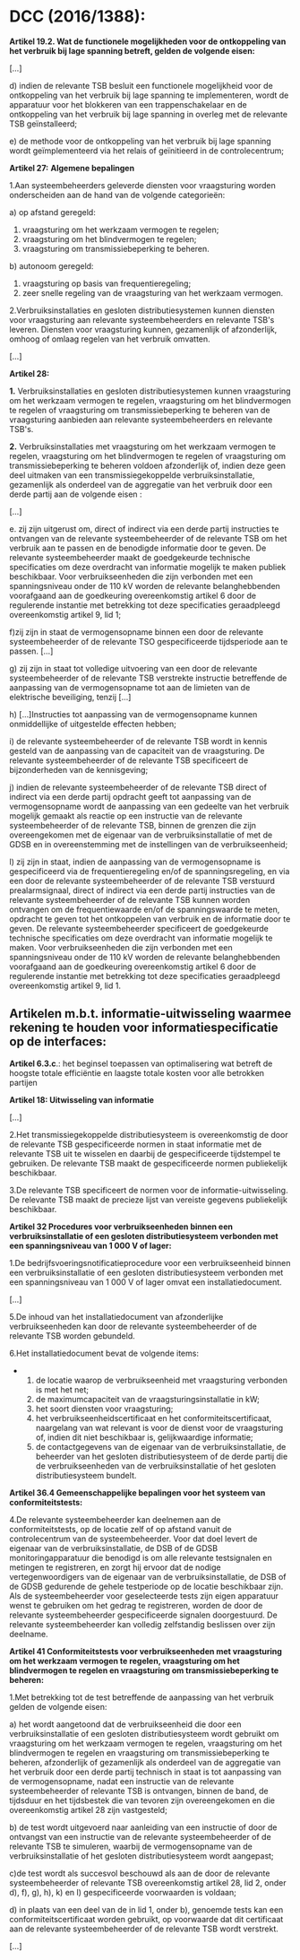 # DCC \(2016/1388\):

**Artikel 19.2. Wat de functionele mogelijkheden voor de ontkoppeling van het verbruik bij lage spanning betreft, gelden de volgende eisen:**

\[…\]

d\) indien de relevante TSB besluit een functionele mogelijkheid voor de ontkoppeling van het verbruik bij lage spanning te implementeren, wordt de apparatuur voor het blokkeren van een trappenschakelaar en de ontkoppeling van het verbruik bij lage spanning in overleg met de relevante TSB geïnstalleerd;

e\) de methode voor de ontkoppeling van het verbruik bij lage spanning wordt geïmplementeerd via het relais of geïnitieerd in de controlecentrum;

**Artikel 27:** **Algemene bepalingen**

1.Aan systeembeheerders geleverde diensten voor vraagsturing worden onderscheiden aan de hand van de volgende categorieën:

a\) op afstand geregeld:

1. vraagsturing om het werkzaam vermogen te regelen;
2. vraagsturing om het blindvermogen te regelen;
3. vraagsturing om transmissiebeperking te beheren.

b\) autonoom geregeld:

1. vraagsturing op basis van frequentieregeling;
2. zeer snelle regeling van de vraagsturing van het werkzaam vermogen.

2.Verbruiksinstallaties en gesloten distributiesystemen kunnen diensten voor vraagsturing aan relevante systeembeheerders en relevante TSB's leveren. Diensten voor vraagsturing kunnen, gezamenlijk of afzonderlijk, omhoog of omlaag regelen van het verbruik omvatten.

\[…\]

**Artikel 28:**

**1.** Verbruiksinstallaties en gesloten distributiesystemen kunnen vraagsturing om het werkzaam vermogen te regelen, vraagsturing om het blindvermogen te regelen of vraagsturing om transmissiebeperking te beheren van de vraagsturing aanbieden aan relevante systeembeheerders en relevante TSB's.

**2.** Verbruiksinstallaties met vraagsturing om het werkzaam vermogen te regelen, vraagsturing om het blindvermogen te regelen of vraagsturing om transmissiebeperking te beheren voldoen afzonderlijk of, indien deze geen deel uitmaken van een transmissiegekoppelde verbruiksinstallatie, gezamenlijk als onderdeel van de aggregatie van het verbruik door een derde partij aan de volgende eisen :

\[…\]

e. zij zijn uitgerust om, direct of indirect via een derde partij instructies te ontvangen van de relevante systeembeheerder of de relevante TSB om het verbruik aan te passen en de benodigde informatie door te geven. De relevante systeembeheerder maakt de goedgekeurde technische specificaties om deze overdracht van informatie mogelijk te maken publiek beschikbaar. Voor verbruikseenheden die zijn verbonden met een spanningsniveau onder de 110 kV worden de relevante belanghebbenden voorafgaand aan de goedkeuring overeenkomstig artikel 6 door de regulerende instantie met betrekking tot deze specificaties geraadpleegd overeenkomstig artikel 9, lid 1;

f\)zij zijn in staat de vermogensopname binnen een door de relevante systeembeheerder of de relevante TSO gespecificeerde tijdsperiode aan te passen. \[…\]

g\) zij zijn in staat tot volledige uitvoering van een door de relevante systeembeheerder of de relevante TSB verstrekte instructie betreffende de aanpassing van de vermogensopname tot aan de limieten van de elektrische beveiliging, tenzij \[…\]

h\) \[…\]Instructies tot aanpassing van de vermogensopname kunnen onmiddellijke of uitgestelde effecten hebben;

i\) de relevante systeembeheerder of de relevante TSB wordt in kennis gesteld van de aanpassing van de capaciteit van de vraagsturing. De relevante systeembeheerder of de relevante TSB specificeert de bijzonderheden van de kennisgeving;

j\) indien de relevante systeembeheerder of de relevante TSB direct of indirect via een derde partij opdracht geeft tot aanpassing van de vermogensopname wordt de aanpassing van een gedeelte van het verbruik mogelijk gemaakt als reactie op een instructie van de relevante systeembeheerder of de relevante TSB, binnen de grenzen die zijn overeengekomen met de eigenaar van de verbruiksinstallatie of met de GDSB en in overeenstemming met de instellingen van de verbruikseenheid;

l\) zij zijn in staat, indien de aanpassing van de vermogensopname is gespecificeerd via de frequentieregeling en/of de spanningsregeling, en via een door de relevante systeembeheerder of de relevante TSB verstuurd prealarmsignaal, direct of indirect via een derde partij instructies van de relevante systeembeheerder of de relevante TSB kunnen worden ontvangen om de frequentiewaarde en/of de spanningswaarde te meten, opdracht te geven tot het ontkoppelen van verbruik en de informatie door te geven. De relevante systeembeheerder specificeert de goedgekeurde technische specificaties om deze overdracht van informatie mogelijk te maken. Voor verbruikseenheden die zijn verbonden met een spanningsniveau onder de 110 kV worden de relevante belanghebbenden voorafgaand aan de goedkeuring overeenkomstig artikel 6 door de regulerende instantie met betrekking tot deze specificaties geraadpleegd overeenkomstig artikel 9, lid 1.

## Artikelen m.b.t. informatie-uitwisseling waarmee rekening te houden voor informatiespecificatie op de interfaces:

**Artikel 6.3.c**.: het beginsel toepassen van optimalisering wat betreft de hoogste totale efficiëntie en laagste totale kosten voor alle betrokken partijen

**Artikel 18: Uitwisseling van informatie**

\[…\]

2.Het transmissiegekoppelde distributiesysteem is overeenkomstig de door de relevante TSB gespecificeerde normen in staat informatie met de relevante TSB uit te wisselen en daarbij de gespecificeerde tijdstempel te gebruiken. De relevante TSB maakt de gespecificeerde normen publiekelijk beschikbaar.

3.De relevante TSB specificeert de normen voor de informatie-uitwisseling. De relevante TSB maakt de precieze lijst van vereiste gegevens publiekelijk beschikbaar.

**Artikel 32 Procedures voor verbruikseenheden binnen een verbruiksinstallatie of een gesloten distributiesysteem verbonden met een spanningsniveau van 1 000 V of lager:**

1.De bedrijfsvoeringsnotificatieprocedure voor een verbruikseenheid binnen een verbruiksinstallatie of een gesloten distributiesysteem verbonden met een spanningsniveau van 1 000 V of lager omvat een installatiedocument.

\[…\]

5.De inhoud van het installatiedocument van afzonderlijke verbruikseenheden kan door de relevante systeembeheerder of de relevante TSB worden gebundeld.

6.Het installatiedocument bevat de volgende items:

* 1. de locatie waarop de verbruikseenheid met vraagsturing verbonden is met het net;
  2. de maximumcapaciteit van de vraagsturingsinstallatie in kW;
  3. het soort diensten voor vraagsturing;
  4. het verbruikseenheidscertificaat en het conformiteitscertificaat, naargelang van wat relevant is voor de dienst voor de vraagsturing of, indien dit niet beschikbaar is, gelijkwaardige informatie;
  5. de contactgegevens van de eigenaar van de verbruiksinstallatie, de beheerder van het gesloten distributiesysteem of de derde partij die de verbruikseenheden van de verbruiksinstallatie of het gesloten distributiesysteem bundelt.

**Artikel 36.4 Gemeenschappelijke bepalingen voor het systeem van conformiteitstests:**

4.De relevante systeembeheerder kan deelnemen aan de conformiteitstests, op de locatie zelf of op afstand vanuit de controlecentrum van de systeembeheerder. Voor dat doel levert de eigenaar van de verbruiksinstallatie, de DSB of de GDSB monitoringapparatuur die benodigd is om alle relevante testsignalen en metingen te registreren, en zorgt hij ervoor dat de nodige vertegenwoordigers van de eigenaar van de verbruiksinstallatie, de DSB of de GDSB gedurende de gehele testperiode op de locatie beschikbaar zijn. Als de systeembeheerder voor geselecteerde tests zijn eigen apparatuur wenst te gebruiken om het gedrag te registreren, worden de door de relevante systeembeheerder gespecificeerde signalen doorgestuurd. De relevante systeembeheerder kan volledig zelfstandig beslissen over zijn deelname.

**Artikel 41 Conformiteitstests voor verbruikseenheden met vraagsturing om het werkzaam vermogen te regelen, vraagsturing om het blindvermogen te regelen en vraagsturing om transmissiebeperking te beheren:**

1.Met betrekking tot de test betreffende de aanpassing van het verbruik gelden de volgende eisen:

a\) het wordt aangetoond dat de verbruikseenheid die door een verbruiksinstallatie of een gesloten distributiesysteem wordt gebruikt om vraagsturing om het werkzaam vermogen te regelen, vraagsturing om het blindvermogen te regelen en vraagsturing om transmissiebeperking te beheren, afzonderlijk of gezamenlijk als onderdeel van de aggregatie van het verbruik door een derde partij technisch in staat is tot aanpassing van de vermogensopname, nadat een instructie van de relevante systeembeheerder of relevante TSB is ontvangen, binnen de band, de tijdsduur en het tijdsbestek die van tevoren zijn overeengekomen en die overeenkomstig artikel 28 zijn vastgesteld;

b\) de test wordt uitgevoerd naar aanleiding van een instructie of door de ontvangst van een instructie van de relevante systeembeheerder of de relevante TSB te simuleren, waarbij de vermogensopname van de verbruiksinstallatie of het gesloten distributiesysteem wordt aangepast;

c\)de test wordt als succesvol beschouwd als aan de door de relevante systeembeheerder of relevante TSB overeenkomstig artikel 28, lid 2, onder d\), f\), g\), h\), k\) en l\) gespecificeerde voorwaarden is voldaan;

d\) in plaats van een deel van de in lid 1, onder b\), genoemde tests kan een conformiteitscertificaat worden gebruikt, op voorwaarde dat dit certificaat aan de relevante systeembeheerder of de relevante TSB wordt verstrekt.

\[…\]

